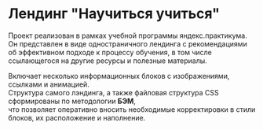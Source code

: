 # Лендинг "Научиться учиться"

Проект реализован в рамках учебной программы яндекс.практикума. 
Он представлен в виде одностраничного лендинга с рекомендациями об эффективном подходе к процессу обучения, 
в том числе ссылающегося на другие ресурсы и полезные материалы.
   
Включает несколько информационных блоков с изображениями, ссылками и анимацией.  
Структура самого лэндинга, а также файловая структура CSS сформированы по методологии **БЭМ**,  
что позволяет оперативно вносить необходимые корректировки в стили блоков, их расположение и наполнение.
